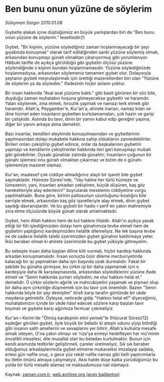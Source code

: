 # Ben bunu onun yüzüne de söylerim

*Süleyman Sargın 2010.01.08*

<tr><td class="metin" colspan="2" style="padding-top: 20px; padding-left: 5px; ">Gıybetle alakalı içine düştüğümüz en büyük yanlışlardan biri de "Ben bunu onun yüzüne de söylerim." tesellisidir(!)</td></tr><tr><td class="metin" colspan="2" style="padding-top: 20px; padding-left: 5px; "><p>Gıybet, "Bir kişinin, yüzüne söylediğiniz zaman hoşlanmayacağı bir şeyi gıyabında konuşmak" olarak tarif edildiğinden sanki yüzüne söylemiş olmak, arkasından konuşmayı günah olmaktan çıkarıyormuş gibi yorumlanıyor. Hâlbuki tarifte de açıkça görüldüğü gibi gıybetin ölçüsü yüzüne söylendiğinde o kişinin bundan hoşlanmamasıdır. Yüzüne söylediğinizde hoşlanmadıysa, arkasından söylemeniz tamamen gıybet olur. Dolayısıyla şeytanın gıybeti meşrulaştırmak için ürettiği mazeretlerden biri olan "Yüzüne de söylerim ya da söyledim." ifadesinin hiçbir anlamı yoktur.
<p>Bir insan hakkında "Aval aval yüzüme baktı." gibi basit görünen bir söz bile, duyduğu zaman muhatabın hoşuna gitmeyecekse gıybettir ve haramdır. Yalan söylemek, zina etmek, hırsızlık yapmak ve namazı terk etmek gibi haramdır. Allah'a, Peygamber'e, Kur'an'a, ahirete inanan, namaz kılan ve dine hizmet eden insanların gıybetten kurtulamamaları, çok hazin ve garip bir çelişkidir. Aslında bu tavır, dinin bir yanını kabul edip gereğini yapma; diğer bir yanını arkaya atma demektir.
<p>Bazı insanlar, kendileri aleyhinde konuşulmasından ve gıybetlerinin yapılmasından dolayı mukabele hakkına sahip olduklarını zannedebilirler. Birileri onları çekiştirip gıybet edince, onlar da başkalarının gıybetini yapmayı ve kendilerini çekiştirenler hakkında ileri geri konuşmayı mubah gibi görebilirler. Oysaki günahlar zatında günahtır; insanların çoğunun bir günahı işlemesi onu günah olmaktan çıkarmaz ve bizim de o günahı işlememize mazeret olamaz.
<p>Kur'an, maalesef çok ciddiye almadığımız alaylı bir işareti bile gıybet saymaktadır. Hümeze Sûresi'nde, "Vay haline her türlü hümeze ve lümezenin; yani, insanları arkadan çekiştiren, küçük düşüren, kaş göz hareketleriyle alay edenlerin!" buyrularak meselenin ciddiyetine vurgu yapılmaktadır. Buna göre, birinin paltosunun uzunluğunu-kısalığını bile serrişte etmek, arkasından kaş göz işaretleriyle alay etmek, dinin gıybet saydığı davranışlardır. Ve bu gıybeti bir hadis-i şerif en yakın mahremiyle zina etme ölçüsünde büyük günah olarak anlatmaktadır.
<p>Gıybet, hem Allah hakkını hem de kul hakkını ihlaldir. Allah'ın açıkça yasak ettiği bir fiili işlediğimizden dolayı hem günahımıza tevbe etmeli hem de gıybetini yaptığımız kardeşimizden helallik dilemeliyiz. Ne tek başına tevbe ne de sadece helallik talebi üzerimizden gıybet günahını kaldırmaya yeter. İkisi beraber olmalı ki ahirete üzerimizde bu gıybet yüküyle gitmeyelim.
<p>Bu sebeple insan daha baştan diline kilit vurmalı, hiçbir kardeşi hakkında arkadan konuşmamalıdır. İnsan sonuçta özür dileme mecburiyetinde kalacağı bir işi yapmaktan daha işin başında uzak durmalıdır. Fakat bir şekilde bu günaha girmişse, bu çirkin işi bir daha yapmamak için o kardeşiyle daha ilk karşılaşmasında, arkasından söylediklerini yüzüne ifade etmeli ve "Senin hakkında şunları söyledim; ne olur hakkını helal et." demelidir. O çirkin sözlerin ağırlık ve mahcubiyetini yaşamak ve pişman olup bir daha aynı çirkinliğe düşmemek için bu tavır çok önemlidir. Bazen "Senin hakkında böyle bir şey demiştim" itirafı karşı tarafın gönlünde bir ukde meydana getirebilir. Öyleyse, neticede gidip "Hakkını helal et!" diyeceğimiz, muhatabımızın içinde bir ukde hâsıl edecek sözlere karşı baştan tavır koymalı ve gıybete karşı ağzımıza fermuar çekmeliyiz.
<p>Kur'an-ı Kerim'de "Ölmüş kardeşinin etini yemek"le (Hücurat Sûresi/12) eşdeğer görülen gıybet, öyle büyük bir beladır ki ateşin odunu yiyip bitirdiği gibi insanın salih amellerini ve sevaplarını yer bitirir. Allah'a kullukta mesafe almak isteyen, O'na yakın olmayı ve 'rıza'ya ermeyi hedefleyen her mü'minin öncelikli meselesi, dile musallat olan bu beladan kurtulmaktır. Bunun için kendi aramızda tedbirler geliştirmeli, çareler üretmeliyiz. Sık sık beraber olduğumuz arkadaşlarımızla gıybet etmeme mukavelesi imzalayıp sadaka, ertesi gün nafile oruç, o gece yüz rekât nafile namaz gibi belli yaptırımlarla bu illetin önünü almaya çalışmalıyız. Aksi halde düşe kalka yürüdüğümüz bu yolda bir türlü mesafe alamaz ve maksudumuza nail olamayız.<br/></p></p></p></p></p></p></p></td></tr>

Kaynak: [zaman.com.tr](http://zaman.com.tr/yazar.do?yazino=937199), [web.archive.org (arşiv bağlantısı)](http://web.archive.org/web/20100317000724/http://www.zaman.com.tr:80/yazar.do?yazino=937199)
